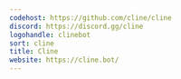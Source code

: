 ```yaml
---
codehost: https://github.com/cline/cline
discord: https://discord.gg/cline
logohandle: clinebot
sort: cline
title: Cline
website: https://cline.bot/
---
```

